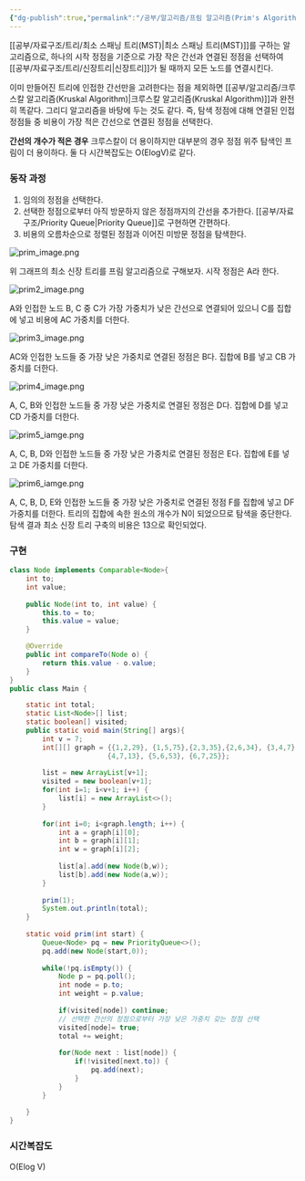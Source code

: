```yaml
---
{"dg-publish":true,"permalink":"/공부/알고리즘/프림 알고리즘(Prim's Algorithm)/","dgPassFrontmatter":true}
---
```



[[공부/자료구조/트리/최소 스패닝 트리(MST)\|최소 스패닝 트리(MST)]]를 구하는 알고리즘으로, 하나의 시작 정점을 기준으로 가장 작은 간선과 연결된 정점을 선택하여 [[공부/자료구조/트리/신장트리\|신장트리]]가 될 때까지 모든 노드를 연결시킨다.

이미 만들어진 트리에 인접한 간선만을 고려한다는 점을 제외하면 [[공부/알고리즘/크루스칼 알고리즘(Kruskal Algorithm)\|크루스칼 알고리즘(Kruskal Algorithm)]]과 완전히 똑같다. 그리디 알고리즘을 바탕에 두는 것도 같다. 즉, 탐색 정점에 대해 연결된 인접 정점들 중 비용이 가장 적은 간선으로 연결된 정점을 선택한다.

**간선의 개수가 적은 경우** 크루스칼이 더 용이하지만 대부분의 경우 정점 위주 탐색인 프림이 더 용이하다. 둘 다 시간복잡도는 O(ElogV)로 같다.

### 동작 과정
1. 임의의 정점을 선택한다.
2. 선택한 정점으로부터 아직 방문하지 않은 정점까지의 간선을 추가한다. [[공부/자료구조/Priority Queue\|Priority Queue]]로 구현하면 간편하다.
3. 비용의 오름차순으로 정렬된 정점과 이어진 미방문 정점을 탐색한다.

![prim_image.png](/img/user/첨부파일/prim_image.png)

위 그래프의 최소 신장 트리를 프림 알고리즘으로 구해보자. 시작 정점은 A라 한다.

![prim2_image.png](/img/user/첨부파일/prim2_image.png)

A와 인접한 노드 B, C 중 C가 가장 가중치가 낮은 간선으로 연결되어 있으니 C를 집합에 넣고 비용에 AC 가중치를 더한다.

![prim3_image.png](/img/user/첨부파일/prim3_image.png)

AC와 인접한 노드들 중 가장 낮은 가중치로 연결된 정점은 B다. 집합에 B를 넣고 CB 가중치를 더한다.

![prim4_image.png](/img/user/첨부파일/prim4_image.png)

A, C, B와 인접한 노드들 중 가장 낮은 가중치로 연결된 정점은 D다. 집합에 D를 넣고 CD 가중치를 더한다.

![prim5_iamge.png](/img/user/첨부파일/prim5_iamge.png)

A, C, B, D와 인접한 노드들 중 가장 낮은 가중치로 연결된 정점은 E다. 집합에 E를 넣고 DE 가중치를 더한다.

![prim6_iamge.png](/img/user/첨부파일/prim6_iamge.png)

A, C, B, D, E와 인접한 노드들 중 가장 낮은 가중치로 연결된 정점 F를 집합에 넣고 DF 가중치를 더한다. 트리의 집합에 속한 원소의 개수가 N이 되었으므로 탐색을 중단한다. 탐색 결과 최소 신장 트리 구축의 비용은 13으로 확인되었다.
### 구현
```java
class Node implements Comparable<Node>{
	int to;
	int value;
	
	public Node(int to, int value) {
		this.to = to;
		this.value = value;
	}

	@Override
	public int compareTo(Node o) {
		return this.value - o.value;
	}
}
public class Main {

	static int total;
	static List<Node>[] list;
	static boolean[] visited;
	public static void main(String[] args){
		int v = 7; 
		int[][] graph = {{1,2,29}, {1,5,75},{2,3,35},{2,6,34}, {3,4,7},{4,6,23},
						{4,7,13}, {5,6,53}, {6,7,25}};	
                        
		list = new ArrayList[v+1];
		visited = new boolean[v+1];
		for(int i=1; i<v+1; i++) {
			list[i] = new ArrayList<>();
		}
		
		for(int i=0; i<graph.length; i++) {
			int a = graph[i][0];
			int b = graph[i][1];
			int w = graph[i][2];
            
			list[a].add(new Node(b,w));
			list[b].add(new Node(a,w));
		}
		
		prim(1);
		System.out.println(total);
	}
	
	static void prim(int start) {
		Queue<Node> pq = new PriorityQueue<>();
		pq.add(new Node(start,0));
        
		while(!pq.isEmpty()) {
			Node p = pq.poll();
			int node = p.to;
			int weight = p.value;
			
			if(visited[node]) continue;
			// 선택한 간선의 정점으로부터 가장 낮은 가중치 갖는 정점 선택 
			visited[node]= true;
			total += weight;
			
			for(Node next : list[node]) {
				if(!visited[next.to]) {
					pq.add(next);
				}
			}
		}
		
	}
}
```

### 시간복잡도
O(Elog V)